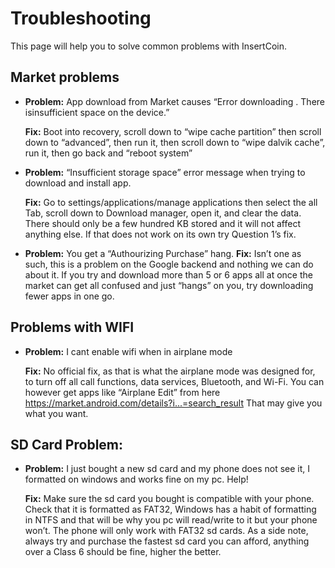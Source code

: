 # Troubleshooting
This page will help you to solve common problems with InsertCoin.

## Market problems
* **Problem:** App download from Market causes “Error downloading <application name>.
  There isinsufficient space on the device.”
  
  **Fix:** Boot into recovery, scroll down to “wipe cache partition” then scroll down to
  “advanced”, then run it, then scroll down to “wipe dalvik cache”, run it, then go back and “reboot system” 
  
* **Problem:** “Insufficient storage space” error message when trying to download and install app.
  
  **Fix:** Go to settings/applications/manage applications then select the all Tab,
  scroll down to Download manager, open it, and clear the data. There should only
  be a few hundred KB stored and it will not affect anything else. If that does
  not work on its own try Question 1’s fix.
  
* **Problem:** You get a “Authourizing Purchase” hang.
  **Fix:** Isn’t one as such, this is a problem on the Google backend and nothing we
  can do about it. If you try and download more than 5 or 6 apps all at once the market can get
  all confused and just “hangs” on you, try downloading fewer apps in one go.

## Problems with WIFI

* **Problem:** I cant enable wifi when in airplane mode
  
  **Fix:** No official fix, as that is what the airplane mode was designed for, to turn
  off all call functions, data services, Bluetooth, and Wi-Fi.
  You can however get apps like “Airplane Edit” from here https://market.android.com/details?i...=search_result
  That may give you what you want.


## SD Card Problem:

* **Problem:** I just bought a new sd card and my phone does not see it, I formatted on
  windows and works fine on my pc. Help!
  
  **Fix:** Make sure the sd card you bought is compatible with your phone. Check
  that it is formatted as FAT32, Windows has a habit of formatting in NTFS and
  that will be why you pc will read/write to it but your phone won’t. The phone
  will only work with FAT32 sd cards.
  As a side note, always try and purchase the fastest sd card you can afford,
  anything over a Class 6 should be fine, higher the better.